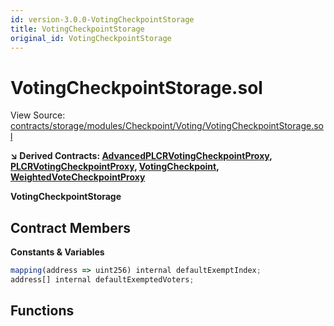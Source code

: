 ```yaml
---
id: version-3.0.0-VotingCheckpointStorage
title: VotingCheckpointStorage
original_id: VotingCheckpointStorage
---
```


# VotingCheckpointStorage.sol

View Source: [contracts/storage/modules/Checkpoint/Voting/VotingCheckpointStorage.sol](../../contracts/storage/modules/Checkpoint/Voting/VotingCheckpointStorage.sol)

**↘ Derived Contracts: [AdvancedPLCRVotingCheckpointProxy](AdvancedPLCRVotingCheckpointProxy.md), [PLCRVotingCheckpointProxy](PLCRVotingCheckpointProxy.md), [VotingCheckpoint](VotingCheckpoint.md), [WeightedVoteCheckpointProxy](WeightedVoteCheckpointProxy.md)**

**VotingCheckpointStorage**

## Contract Members
**Constants & Variables**

```js
mapping(address => uint256) internal defaultExemptIndex;
address[] internal defaultExemptedVoters;

```

## Functions

